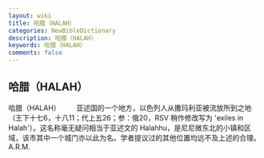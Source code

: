 ```yaml
---
layout: wiki
title: 哈腊（HALAH）
categories: NewBibleDictionary
description: 哈腊（HALAH）
keywords: 哈腊（HALAH）
comments: false
---
```


## 哈腊（HALAH）



哈腊（HALAH）
　　亚述国的一个地方，以色列人从撒玛利亚被流放所到之地（王下十七6，十八11；代上五26；参：俄20，RSV 稍作修改写为 'exiles in Halah'）。这名称毫无疑问相当于亚述文的 Halahhu，是尼尼微东北的小镇和区域，该市其中一个城门亦以此为名。学者提议过的其他位置均远不及上述的合理。
A.R.M.




